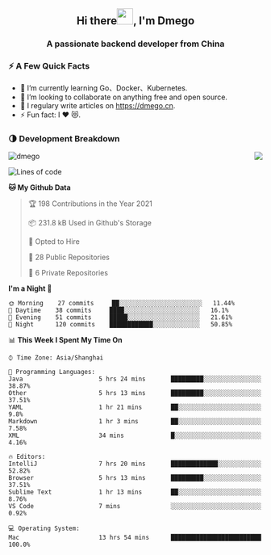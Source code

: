 <h2 align="center">Hi there<img src="https://cdn.jsdelivr.net/gh/dmego/images/img/Hi.gif" height="32" />, I'm Dmego </h2>
<h3 align="center">A passionate backend developer from China</h3>

### ⚡️ A Few Quick Facts

<ul>
    <li> 🌱 I’m currently learning Go、Docker、Kubernetes.</li>
    <li> 👯 I’m looking to collaborate on anything free and open source.</li>
    <li> 📝 I regulary write articles on <a href="https://dmego.cn">https://dmego.cn</a>.</li>
    <li> ⚡ Fun fact: I ❤️ 😻.</li>
</ul>

### 🌗 Development Breakdown

<img src="https://komarev.com/ghpvc/?username=dmego" alt="dmego" />

<img align="right" src="https://github-readme-stats.vercel.app/api?username=dmego&show_icons=true&icon_color=1573B3&hide_title=true&text_color=718096&bg_color=00000000&hide_border=true"/>

<!--START_SECTION:waka-->
![Lines of code](https://img.shields.io/badge/From%20Hello%20World%20I%27ve%20Written-228547%20lines%20of%20code-blue)

**🐱 My Github Data** 

> 🏆 198 Contributions in the Year 2021
 > 
> 📦 231.8 kB Used in Github's Storage 
 > 
> 💼 Opted to Hire
 > 
> 📜 28 Public Repositories 
 > 
> 🔑 6 Private Repositories  
 > 
**I'm a Night 🦉** 

```text
🌞 Morning    27 commits     ██░░░░░░░░░░░░░░░░░░░░░░░   11.44% 
🌆 Daytime    38 commits     ████░░░░░░░░░░░░░░░░░░░░░   16.1% 
🌃 Evening    51 commits     █████░░░░░░░░░░░░░░░░░░░░   21.61% 
🌙 Night      120 commits    ████████████░░░░░░░░░░░░░   50.85%

```


📊 **This Week I Spent My Time On** 

```text
⌚︎ Time Zone: Asia/Shanghai

💬 Programming Languages: 
Java                     5 hrs 24 mins       █████████░░░░░░░░░░░░░░░░   38.87% 
Other                    5 hrs 13 mins       █████████░░░░░░░░░░░░░░░░   37.51% 
YAML                     1 hr 21 mins        ██░░░░░░░░░░░░░░░░░░░░░░░   9.8% 
Markdown                 1 hr 3 mins         ██░░░░░░░░░░░░░░░░░░░░░░░   7.58% 
XML                      34 mins             █░░░░░░░░░░░░░░░░░░░░░░░░   4.16%

🔥 Editors: 
IntelliJ                 7 hrs 20 mins       █████████████░░░░░░░░░░░░   52.82% 
Browser                  5 hrs 13 mins       █████████░░░░░░░░░░░░░░░░   37.51% 
Sublime Text             1 hr 13 mins        ██░░░░░░░░░░░░░░░░░░░░░░░   8.76% 
VS Code                  7 mins              ░░░░░░░░░░░░░░░░░░░░░░░░░   0.92%

💻 Operating System: 
Mac                      13 hrs 54 mins      █████████████████████████   100.0%

```


<!--END_SECTION:waka-->

